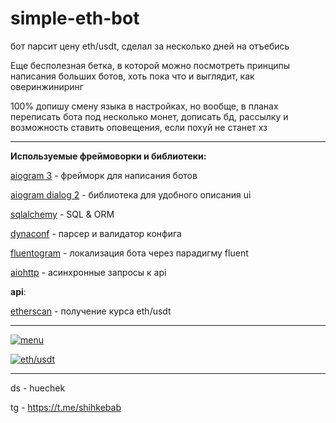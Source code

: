 # simple-eth-bot
бот парсит цену eth/usdt, сделал за несколько дней на отъебись

Еще бесполезная бетка, в которой можно посмотреть принципы написания больших ботов, хоть пока что и выглядит, как оверинжиниринг

100% допишу смену языка в настройках, но вообще,
в планах переписать бота под несколько монет, дописать бд, рассылку и возможность ставить оповещения, если похуй не станет хз



------------
**Используемые фреймоворки и библиотеки:**

[aiogram 3](https://docs.aiogram.dev/en/latest/ "aiogram 3") - фрейморк для написания ботов

[aiogram dialog 2](https://github.com/Tishka17/aiogram_dialog "aiogram dialog 2") - библиотека для удобного описания ui

[sqlalchemy](https://www.sqlalchemy.org/ ) - SQL & ORM

[dynaconf](https://www.dynaconf.com/ "dynaconf") - парсер и валидатор конфига

[fluentogram](https://github.com/Arustinal/fluentogram "fluentogram") - локализация бота через парадигму fluent

[aiohttp](https://docs.aiohttp.org/en/stable/ "aiohttp") - асинхронные запросы к api

**api**:

[etherscan](https://docs.etherscan.io/ "etherscan") - получение курса eth/usdt


------------

[![menu](https://i.ibb.co/F0Zvc6d/image.png "menu")](https://i.ibb.co/F0Zvc6d/image.png "menu")

[![eth/usdt](https://i.ibb.co/hX092RV/image.png "eth/usdt")](https://i.ibb.co/hX092RV/image.png "eth/usdt")


------------
ds - huechek

tg - https://t.me/shihkebab
